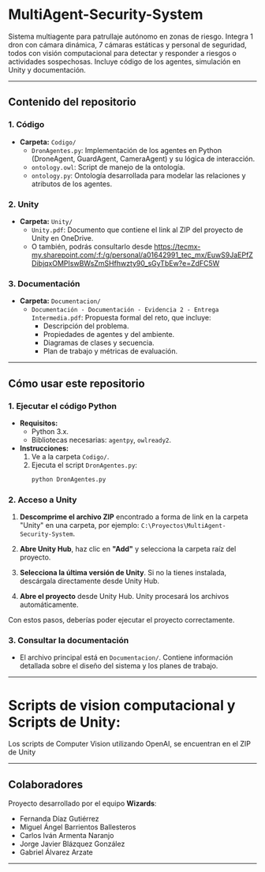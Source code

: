 # MultiAgent-Security-System  

Sistema multiagente para patrullaje autónomo en zonas de riesgo. Integra 1 dron con cámara dinámica, 7 cámaras estáticas y personal de seguridad, todos con visión computacional para detectar y responder a riesgos o actividades sospechosas. Incluye código de los agentes, simulación en Unity y documentación.  

---
## Contenido del repositorio

### 1. Código
- **Carpeta:** `Codigo/`
  - `DronAgentes.py`: Implementación de los agentes en Python (DroneAgent, GuardAgent, CameraAgent) y su lógica de interacción.
  - `ontology.owl`: Script de manejo de la ontología.
  - `ontology.py`: Ontología desarrollada para modelar las relaciones y atributos de los agentes.

### 2. Unity
- **Carpeta:** `Unity/`
  - `Unity.pdf`: Documento que contiene el link al ZIP del proyecto de Unity en OneDrive.
  - O también, podrás consultarlo desde https://tecmx-my.sharepoint.com/:f:/g/personal/a01642991_tec_mx/EuwS9JaEPfZDibjqxOMPIswBWsZmSHfhwzty90_sGyTbEw?e=ZdFC5W
    
 ### 3. Documentación
- **Carpeta:** `Documentacion/`
  - `Documentación - Documentación - Evidencia 2 - Entrega Intermedia.pdf`: Propuesta formal del reto, que incluye:
    - Descripción del problema.
    - Propiedades de agentes y del ambiente.
    - Diagramas de clases y secuencia.
    - Plan de trabajo y métricas de evaluación.

---

## Cómo usar este repositorio

### 1. Ejecutar el código Python
- **Requisitos:**
  - Python 3.x.
  - Bibliotecas necesarias: `agentpy`, `owlready2`.
- **Instrucciones:**
  1. Ve a la carpeta `Codigo/`.
  2. Ejecuta el script `DronAgentes.py`:
     ```bash
     python DronAgentes.py
     ```
### 2. Acceso a Unity

1. **Descomprime el archivo ZIP** encontrado a forma de link en la carpeta "Unity" en una carpeta, por ejemplo: `C:\Proyectos\MultiAgent-Security-System`.  

2. **Abre Unity Hub**, haz clic en **"Add"** y selecciona la carpeta raíz del proyecto.  

3. **Selecciona la última versión de Unity**. Si no la tienes instalada, descárgala directamente desde Unity Hub.  

4. **Abre el proyecto** desde Unity Hub. Unity procesará los archivos automáticamente.  

Con estos pasos, deberías poder ejecutar el proyecto correctamente.

### 3. Consultar la documentación
- El archivo principal está en `Documentacion/`. Contiene información detallada sobre el diseño del sistema y los planes de trabajo.

---

# Scripts de vision computacional y  Scripts de Unity:
Los scripts de Computer Vision utilizando OpenAI, se encuentran en el ZIP de Unity

---
## Colaboradores

Proyecto desarrollado por el equipo **Wizards**:
- Fernanda Díaz Gutiérrez
- Miguel Ángel Barrientos Ballesteros
- Carlos Iván Armenta Naranjo
- Jorge Javier Blázquez González
- Gabriel Álvarez Arzate

---
